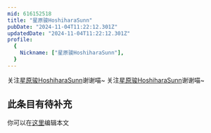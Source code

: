 ```yaml
---
mid: 616152518
title: "星原骏HoshiharaSunn"
pubDate: "2024-11-04T11:22:12.301Z"
updatedDate: "2024-11-04T11:22:12.301Z"
profile:
  {
    Nickname: ["星原骏HoshiharaSunn"],
  }
---
```


关注[星原骏HoshiharaSunn](https://space.bilibili.com/616152518)谢谢喵~ 关注[星原骏HoshiharaSunn](https://space.bilibili.com/616152518)谢谢喵~

## 此条目有待补充
你可以在[这里](https://github.com/Yuhanawa/VTuber.ICU-Content/edit/master/v/星原骏HoshiharaSunn/index.md)编辑本文
